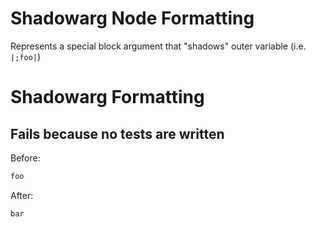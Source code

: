 <!-- BEGIN_AUTOGENERATED -->
# Shadowarg Node Formatting

Represents a special block argument that "shadows" outer variable (i.e. `|;foo|`)
<!-- END_AUTOGENERATED -->
# Shadowarg Formatting

## Fails because no tests are written

Before:
```ruby
foo
```

After:
```ruby
bar
```
